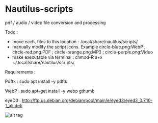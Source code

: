 # Nautilus-scripts

pdf / audio / video file conversion and processing

Todo :
- move each, files to this location : .local/share/nautilus/scripts/
- manually modify the script icons. Example circle-blue.png:WebP ; circle-red.png:PDF ; circle-orange.png:MP3 ; circle-purple.png:Video
- make executable via terminal : chmod-R a+x ~/.local/share/nautilus/scripts/

Requirements :

Pdftk :
sudo apt install -y pdftk

WebP :
sudo apt-get install -y webp gthumb

eyeD3 :
http://ftp.us.debian.org/debian/pool/main/e/eyed3/eyed3_0.7.10-1_all.deb

![alt tag](https://user-images.githubusercontent.com/5204232/71818299-e2fae380-3088-11ea-8767-bbcef00e890e.png)
